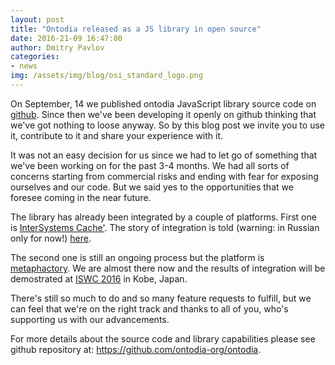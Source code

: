 ```yaml
---
layout: post
title: "Ontodia released as a JS library in open source"
date: 2016-21-09 16:47:00
author: Dmitry Pavlov
categories:
- news
img: /assets/img/blog/osi_standard_logo.png
---
```

On September, 14 we published ontodia JavaScript library source code on <a href="https://github.com/ontodia-org/ontodia">github</a>. Since then we've been developing it openly on github thinking that we've got nothing to loose anyway. So by this blog post we invite you to use it, contribute to it and share your experience with it.
<!-- more -->

It was not an easy decision for us since we had to let go of something that we've been working on for the past 3-4 months. We had all sorts of concerns starting from commercial risks and ending with fear for exposing ourselves and our code. But we said yes to the opportunities that we foresee coming in the near future.

The library has already been integrated by a couple of platforms. First one is  <a href="http://www.intersystems.com/our-products/cache/cache-overview/">InterSystems Cache'</a>.
The story of integration is told (warning: in Russian only for now!) <a href="https://habrahabr.ru/company/intersystems/blog/310402/">here</a>.

The second one is still an ongoing process but the platform is <a href="http://metaphacts.com/product">metaphactory</a>. We are almost there now and the results of integration
will be demostrated at <a href="http://iswc2016.semanticweb.org/">ISWC 2016</a> in Kobe, Japan.

There's still so much to do and so many feature requests to fulfill, but we can feel that we're on the right track and thanks to all of you, who's supporting us with our advancements.

For more details about the source code and library capabilities please see github repository at: <a href="https://github.com/ontodia-org/ontodia">https://github.com/ontodia-org/ontodia</a>.
